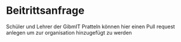 # Beitrittsanfrage
Schüler und Lehrer der GibmIT Pratteln können hier einen Pull request anlegen um zur organisation hinzugefügt zu werden
